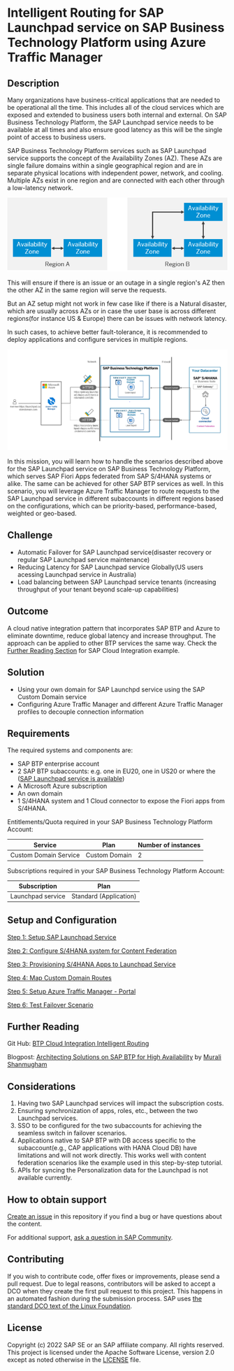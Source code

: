 # Intelligent Routing for SAP Launchpad service on SAP Business Technology Platform using Azure Traffic Manager
<!--- Register repository https://api.reuse.software/register, then add REUSE badge:
[![REUSE status](https://api.reuse.software/badge/github.com/SAP-samples/REPO-NAME)](https://api.reuse.software/info/github.com/SAP-samples/REPO-NAME)
-->

## Description

Many organizations have business-critical applications that are needed to be operational all the time. This includes all of the cloud services which are exposed and extended to business users both internal and external. On SAP Business Technology Platform, the SAP Launchpad service needs to be available at all times and also ensure good latency as this will be the single point of access to business users.

SAP Business Technology Platform services such as SAP Launchpad service supports the concept of the Availability Zones (AZ). These AZs are single failure domains within a single geographical region and are in separate physical locations with independent power, network, and cooling. Multiple AZs exist in one region and are connected with each other through a low-latency network.

![Availability Zones](./images/AZ%20Concept.png)

This will ensure if there is an issue or an outage in a single region's AZ then the other AZ in the same region will serve the requests.

But an AZ setup might not work in few case like if there is a Natural disaster, which are usually across AZs or in case the user base is across different regions(for instance US & Europe) there can be issues with network latency.

In such cases, to achieve better fault-tolerance, it is recommended to deploy applications and configure services in multiple regions.

![Launchpad service High Availability using Azure Traffic manager](./images/HA%20Solution%20Diagram.PNG)

In this mission, you will learn how to handle the scenarios described above for the SAP Launchpad service on SAP Business Technology Platform, which serves SAP Fiori Apps federated from SAP S/4HANA systems or alike. The same can be achieved for other SAP BTP services as well. In this scenario, you will leverage Azure Traffic Manager to route requests to the SAP Launchpad service in different subaccounts in different regions based on the configurations, which can be priority-based, performance-based, weighted or geo-based.

## Challenge

- Automatic Failover for SAP Launchpad service(disaster recovery or regular SAP Launchpad service maintenance)
- Reducing Latency for SAP Launchpad service Globally(US users acessing Launchpad service in Australia)
- Load balancing between SAP Launchpad service tenants (increasing throughput of your tenant beyond scale-up capabilities)
  
## Outcome

A cloud native integration pattern that incorporates SAP BTP and Azure to eliminate downtime, reduce global latency and increase throughput. The approach can be applied to other BTP services the same way. Check the [Further Reading Section](./README.md#furtherreading) for SAP Cloud Integration example.

## Solution

- Using your own domain for SAP Launchpd service using the SAP Custom Domain service
- Configuring Azure Traffic Manager and different Azure Traffic Manager profiles to decouple connection information

## Requirements

The required systems and components are:

- SAP BTP enterprise account
- 2 SAP BTP subaccounts: e.g. one in EU20, one in US20 or where the ([SAP Launchpad service is available](https://discovery-center.cloud.sap/serviceCatalog/launchpad?region=all&tab=service_plan))
- A Microsoft Azure subscription
- An own domain
- 1 S/4HANA system and 1 Cloud connector to expose the Fiori apps from S/4HANA.

Entitlements/Quota required in your SAP Business Technology Platform Account:

| Service                     | Plan             | Number of instances |
| --------------------------- | ---------------- | ------------------- |
| Custom Domain Service       | Custom Domain    | 2                   |

Subscriptions required in your SAP Business Technology Platform Account:

| Subscription               | Plan                                                   |
| -------------------------- | ------------------------------------------------------ |
| Launchpad service          |  Standard (Application)                                |


## Setup and Configuration

[Step 1: Setup SAP Launchpad Service](./01-SetupLaunchpad/)

[Step 2: Configure S/4HANA system for Content Federation](./02-Configuring%20S_4HANA%20system%20for%20Content%20Federation/)

[Step 3: Provisioning S/4HANA Apps to Launchpad Service](./03-Provisioning%20S_HANA%20Apps%20to%20Launchpad/)

[Step 4: Map Custom Domain Routes](./04-Map%20Custom%20Domain%20Routes/)

[Step 5: Setup Azure Traffic Manager - Portal](./05-Setup%20Azure%20Traffic%20Manager-Portal/)

[Step 6: Test Failover Scenario](./06-Test%20Failover%20Scenario/)


## <a name="furtherreading"></a> Further Reading

Git Hub: [BTP Cloud Integration Intelligent Routing](https://github.com/SAP-samples/btp-cloud-integration-intelligent-routing)

Blogpost: [Architecting Solutions on SAP BTP for High Availability](https://blogs.sap.com/2021/08/17/architecting-solutions-on-sap-btp-for-high-availability/) by [Murali Shanmugham](https://people.sap.com/muralidaran.shanmugham2)

## Considerations
1. Having two SAP Launchpad services will impact the subscription costs.
2. Ensuring synchronization of apps, roles, etc., between the two Launchpad services.
3. SSO to be configured for the two subaccounts for achieving the seamless switch in failover scenarios.
4. Applications native to SAP BTP with DB access specific to the subaccount(e.g., CAP applications with HANA Cloud DB) have limitations and will not work directly. This works well with content federation scenarios like the example used in this step-by-step tutorial.
5. APIs for syncing the Personalization data for the Launchpad is not available currently.


## How to obtain support

[Create an issue](https://github.com/SAP-samples/<repository-name>/issues) in this repository if you find a bug or have questions about the content.
 
For additional support, [ask a question in SAP Community](https://answers.sap.com/questions/ask.html).

## Contributing
If you wish to contribute code, offer fixes or improvements, please send a pull request. Due to legal reasons, contributors will be asked to accept a DCO when they create the first pull request to this project. This happens in an automated fashion during the submission process. SAP uses [the standard DCO text of the Linux Foundation](https://developercertificate.org/).

## License
Copyright (c) 2022 SAP SE or an SAP affiliate company. All rights reserved. This project is licensed under the Apache Software License, version 2.0 except as noted otherwise in the [LICENSE](LICENSES/Apache-2.0.txt) file.
